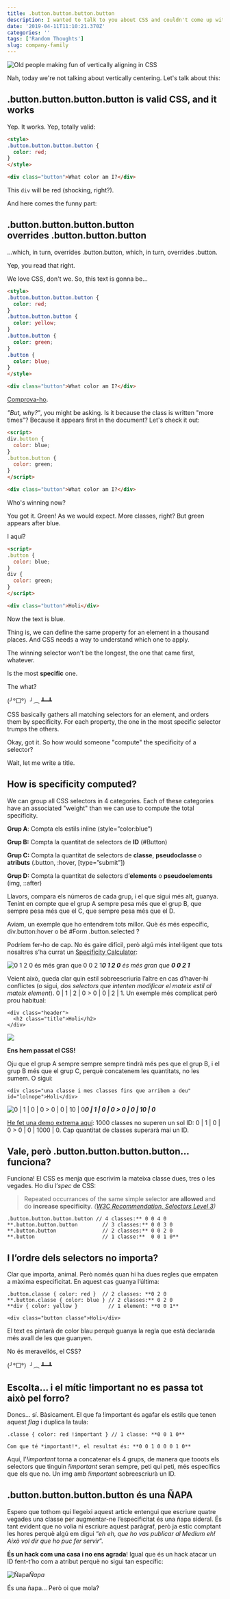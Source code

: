 ```yaml
---
title: .button.button.button.button
description: I wanted to talk to you about CSS and couldn't come up with a better title.
date: '2019-04-11T11:10:21.370Z'
categories: ''
tags: ['Random Thoughts']
slug: company-family
---
```



![Old people making fun of vertically aligning in CSS](https://cdn-images-1.medium.com/max/2000/1*rUy_7Z13CBw_W9OhU8d6hA.png)

Nah, today we're not talking about vertically centering. Let's talk about this:

## .button.button.button.button is valid CSS, and it works

Yep. It works. Yep, totally valid:

```html
<style>
.button.button.button.button {
  color: red;
}
</style>

<div class="button">What color am I?</div>
```

This `div` will be red (shocking, right?).

And here comes the funny part:

## .button.button.button.button overrides .button.button.button

…which, in turn, overrides .button.button, which, in turn, overrides .button.

Yep, you read that right.

We love CSS, don't we.
So, this text is gonna be…


```html
<style>
.button.button.button.button {
  color: red;
}
.button.button.button {
  color: yellow;
}
.button.button {
  color: green;
}
.button {
  color: blue;
}
</style>

<div class="button">What color am I?</div>
```

[Comprova-ho](https://codepen.io/afontcu/pen/PmVzvd).

_"But, why?"_, you might be asking. Is it because the class is written "more times"? Because it appears first in the document? Let's check it out:

```html
<script>
div.button {
  color: blue;
}
.button.button {
  color: green;
}
</script>

<div class="button">What color am I?</div>
```

Who's winning now?

You got it. Green! As we would expect. More classes, right? But green appears after blue.

I aquí?

```html
<script>
.button {
  color: blue;
}
div {
  color: green;
}
</script>

<div class="button">Holi</div>
```

Now the text is blue.

Thing is, we can define the same property for an element in a thousand places. And CSS needs a way to understand which one to apply.

The winning selector won't be the longest, the one that came first, whatever.

Is the most **specific** one.

The what?

(╯°□°）╯︵ ┻━┻

CSS basically gathers all matching selectors for an element, and orders them by specificity. For each property, the one in the most specific selector trumps the others.

Okay, got it. So how would someone "compute" the specificity of a selector?

Wait, let me write a title.

## How is specificity computed?

We can group all CSS selectors in 4 categories. Each of these categories have an associated "weight" than we can use to compute the total specificity.


**Grup A**: Compta els estils inline (style=”color:blue”)

**Grup B:** Compta la quantitat de selectors de **ID** (#Button)

**Grup C:** Compta la quantitat de selectors de **classe**, **pseudoclasse** o **atributs** (.button, :hover, [type=”submit”])

**Grup D:** Compta la quantitat de selectors d’**elements** o **pseudoelements** (img, ::after)

Llavors, compara els números de cada grup, i el que sigui més alt, guanya. Tenint en compte que el grup A sempre pesa més que el grup B, que sempre pesa més que el C, que sempre pesa més que el D.

Aviam, un exemple que ho entendrem tots millor. Què és més específic, div.button:hover o bé #Form .button.selected ?

Podríem fer-ho de cap. No és gaire difícil, però algú més intel·ligent que tots nosaltres s’ha currat un [Specificity Calculator](https://specificity.keegan.st/):

![**0 1 2 0** és més gran que **0 0 2 1**](https://cdn-images-1.medium.com/max/2000/1*vTHfBVDrZwYyLgGOx-hwsA.png)***0 1 2 0** és més gran que **0 0 2 1***

Veient això, queda clar quin estil sobreescriuria l’altre en cas d’haver-hi conflictes (o sigui, *dos selectors que intenten modificar el mateix estil al mateix element*). 0 | 1 | 2 | 0 > 0 | 0 | 2 | 1. Un exemple més complicat però prou habitual:

    <div class="header">
      <h2 class="title">Holi</h2>
    </div>

![](https://cdn-images-1.medium.com/max/2000/1*ZQZv51TrB-9wOl3EU0UWPw.png)

**Ens hem passat el CSS!**

Oju que el grup A sempre sempre sempre tindrà més pes que el grup B, i el grup B més que el grup C, perquè concatenem les quantitats, no les sumem. O sigui:

    <div class="una classe i mes classes fins que arribem a deu" id="lolnope">Holi</div>

![**0 | 1 | 0 | 0 > 0 | 0 | 10 | 0**](https://cdn-images-1.medium.com/max/2000/1*uM9g5mfieiugTHmuu6lX8A.png)***0 | 1 | 0 | 0 > 0 | 0 | 10 | 0***

[He fet una demo extrema aquí](https://codepen.io/afontcu/pen/gWqwVO?editors=1100#0): 1000 classes no superen un sol ID:
 0 | 1 | 0 | 0 > 0 | 0 | 1000 | 0. Cap quantitat de classes superarà mai un ID.

## Vale, però .button.button.button.button…funciona?

Funciona! El CSS es menja que escrivim la mateixa classe dues, tres o les vegades. Ho diu l’*spec* de CSS:
> Repeated occurrances of the same simple selector **are allowed** and do **increase specificity**. *([W3C Recommendation, Selectors Level 3](https://www.w3.org/TR/css3-selectors/#specificity))*

    .button.button.button.button // 4 classes:** 0 0 4 0
    **.button.button.button        // 3 classes:** 0 0 3 0
    **.button.button               // 2 classes:** 0 0 2 0
    **.button                      // 1 classe:**  0 0 1 0**

## I l’ordre dels selectors no importa?

Clar que importa, animal. Però només quan hi ha dues regles que empaten a màxima especificitat. En aquest cas guanya l’última:

    .button.classe { color: red }  // 2 classes: **0 2 0
    **.button.classe { color: blue } // 2 classes:** 0 2 0
    **div { color: yellow }          // 1 element: **0 0 1**

    <div class="button classe">Holi</div>

El text es pintarà de color blau perquè guanya la regla que està declarada més avall de les que guanyen.

No és meravellós, el CSS?

(╯°□°）╯︵ ┻━┻

## Escolta… i el mític !important no es passa tot això pel forro?

Doncs… sí. Bàsicament. El que fa !important és agafar els estils que tenen aquest *flag* i duplica la taula:

    .classe { color: red !important } // 1 classe: **0 0 1 0**

    Com que té *important!*, el resultat és: **0 0 1 0 0 0 1 0**

Aquí, l’*!important* torna a concatenar els 4 grups, de manera que tooots els selectors que tinguin *!important* seran sempre, peti qui peti, més específics que els que no. Un img amb *!important* sobreescriurà un ID.

## .button.button.button.button és una ÑAPA

Espero que tothom qui llegeixi aquest article entengui que escriure quatre vegades una classe per augmentar-ne l’especificitat és una ñapa sideral. És tant evident que no volia ni escriure aquest paràgraf, però ja estic comptant les hores perquè algú em digui “*eh eh, que ho vas publicar al Medium eh! Això vol dir que ho puc fer servir*”.

**És un hack com una casa i no ens agrada**! Igual que és un hack atacar un ID fent-t’ho com a atribut perquè no sigui tan específic:

![Ñapa](https://cdn-images-1.medium.com/max/2000/1*_eOXwAuhagagbtB29SKcZA.png)*Ñapa*

És una ñapa… Però oi que mola?

